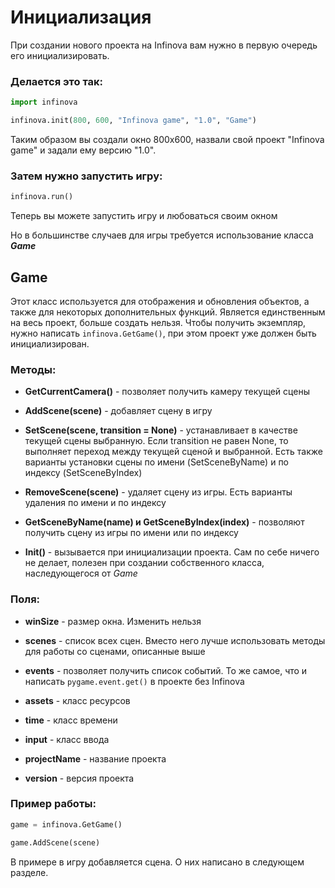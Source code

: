 # Инициализация
При создании нового проекта на Infinova вам нужно в первую очередь его инициализировать. 
### Делается это так:
```py
import infinova

infinova.init(800, 600, "Infinova game", "1.0", "Game")
```
Таким образом вы создали окно 800x600, назвали свой проект "Infinova game" и задали ему версию "1.0". 

### Затем нужно запустить игру:
```py
infinova.run()
```
Теперь вы можете запустить игру и любоваться своим окном

Но в большинстве случаев для игры требуется использование класса ***Game***
## Game
Этот класс используется для отображения и обновления объектов, а также для некоторых дополнительных функций. Является единственным на весь проект, больше создать нельзя. Чтобы получить экземпляр, нужно написать ```infinova.GetGame()```, при этом проект уже должен быть инициализирован.
### Методы:
- **GetCurrentCamera()** - позволяет получить камеру текущей сцены

- **AddScene(scene)** - добавляет сцену в игру

- **SetScene(scene, transition = None)** - устанавливает в качестве текущей сцены выбранную. Если transition не равен None, то выполняет переход между текущей сценой и выбранной. Есть также варианты установки сцены по имени (SetSceneByName) и по индексу (SetSceneByIndex)

- **RemoveScene(scene)** - удаляет сцену из игры. Есть варианты удаления по имени и по индексу

- **GetSceneByName(name) и GetSceneByIndex(index)** - позволяют получить сцену из игры по имени или по индексу

- **Init()** - вызывается при инициализации проекта. Сам по себе ничего не делает, полезен при создании собственного класса, наследующегося от *Game*

### Поля:
- **winSize** - размер окна. Изменить нельзя

- **scenes** - список всех сцен. Вместо него лучше использовать методы для работы со сценами, описанные выше

- **events** - позволяет получить список событий. То же самое, что и написать ```pygame.event.get()``` в проекте без Infinova

- **assets** - класс ресурсов

- **time** - класс времени

- **input** - класс ввода

- **projectName** - название проекта

- **version** - версия проекта

### Пример работы:
```py
game = infinova.GetGame()

game.AddScene(scene)
```
В примере в игру добавляется сцена. О них написано в следующем разделе.